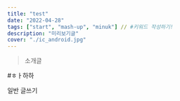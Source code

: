 ```yaml
---
title: "test"
date: "2022-04-28"
tags: ["start", "mash-up", "minuk"] // #키워드 작성하기!
description: "미리보기글"
cover: "./ic_android.jpg"
---
```


> 소개글

#ㅎㅏ하하

일반 글쓰기

